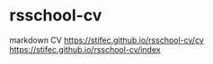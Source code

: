 # rsschool-cv
markdown CV
https://stifec.github.io/rsschool-cv/cv
https://stifec.github.io/rsschool-cv/index

